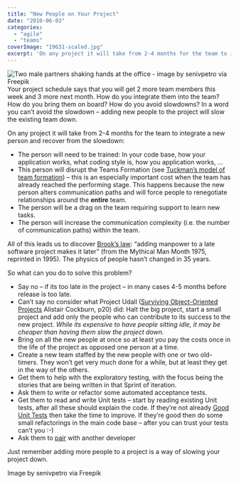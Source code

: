 ```yaml
---
title: "New People on Your Project"
date: "2010-06-03"
categories: 
  - "agile"
  - "teams"
coverImage: "19631-scaled.jpg"
excerpt: 'On any project it will take from 2-4 months for the team to integrate a new person and'
---
```


![Two male partners shaking hands at the office - image by senivpetro via Freepik](src/content/blog/new-people-on-your-project/images/19631-1024x683.jpg)Your project schedule says that you will get 2 more team members this week and 3 more next month. How do you integrate them into the team? How do you bring them on board? How do you avoid slowdowns? In a word you can’t avoid the slowdown – adding new people to the project will slow the existing team down.

On any project it will take from 2-4 months for the team to integrate a new person and recover from the slowdown:

- The person will need to be trained: In your code base, how your application works, what coding style is, how you application works, …
- This person will disrupt the Teams Formation (see [Tuckman’s model of team formation](https://en.wikipedia.org/wiki/Tuckman%27s_stages_of_group_development)) – this is an especially important cost when the team has already reached the performing stage. This happens because the new person alters communication paths and will force people to renegotiate relationships around the **entire** team.
- The person will be a drag on the team requiring support to learn new tasks.
- The person will increase the communication complexity (i.e. the number of communication paths) within the team.

All of this leads us to discover [Brook’s law](https://en.wikipedia.org/wiki/Brooks's_law): “adding manpower to a late software project makes it later” (from the Mythical Man Month 1975, reprinted in 1995). The physics of people hasn’t changed in 35 years.

So what can you do to solve this problem?

- Say no – if its too late in the project – in many cases 4-5 months before release is too late.
- Can’t say no consider what Project Udall ([Surviving Object-Oriented Projects](https://www.amazon.com/gp/product/0201498340/&tag=notesfromatoo-20) Alistair Cockburn, p20) did: Halt the big project, start a small project and add only the people who can contribute to its success to the new project. _While its expensive to have people sitting idle, it may be cheaper than having them slow the project down._
- Bring on all the new people at once so at least you pay the costs once in the life of the project as opposed one person at a time.
- Create a new team staffed by the new people with one or two old-timers. They won’t get very much done for a while, but at least they get in the way of the others.
- Get them to help with the exploratory testing, with the focus being the stories that are being written in that Sprint of iteration.
- Ask them to write or refactor some automated acceptance tests.
- Get them to read and write Unit tests – start by reading existing Unit tests, after all these should explain the code. If they’re not already [Good Unit Tests](https://www.infoq.com/news/2009/07/Better-Unit-Tests/) then take the time to improve. If they’re good then do some small refactorings in the main code base – after you can trust your tests can’t you :-)
- Ask them to [pair](/blog/pair-programmin.html) with another developer

Just remember adding more people to a project is a way of slowing your project down.

Image by senivpetro via Freepik
